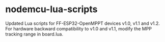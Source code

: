 # nodemcu-lua-scripts

Updated Lua scripts for FF-ESP32-OpenMPPT devices v1.0, v1.1 and v1.2.
For hardware backward compatibility to v1.0 and v1.1, modify 
the MPP tracking range in board.lua.


